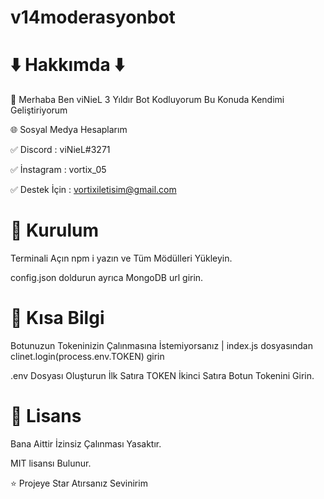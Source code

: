# v14moderasyonbot

# ⬇️ Hakkımda ⬇️

👋 Merhaba Ben viNieL 3 Yıldır Bot Kodluyorum Bu Konuda Kendimi Geliştiriyorum

🌐 Sosyal Medya Hesaplarım

✅ Discord : viNieL#3271

✅ İnstagram : vortix_05

✅ Destek İçin : vortixiletisim@gmail.com 


# 🚀 Kurulum

Terminali Açın npm i yazın ve Tüm Mödülleri Yükleyin.

config.json doldurun ayrıca MongoDB url girin.

# 📄 Kısa Bilgi

Botunuzun Tokeninizin Çalınmasına İstemiyorsanız | index.js dosyasından clinet.login(process.env.TOKEN) girin

.env Dosyası Oluşturun İlk Satıra TOKEN İkinci Satıra Botun Tokenini Girin.

# 📃 Lisans

Bana Aittir İzinsiz Çalınması Yasaktır.

MIT lisansı Bulunur.

⭐ Projeye Star Atırsanız Sevinirim

